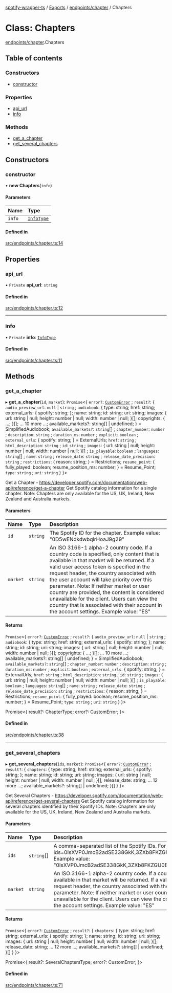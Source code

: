 [spotify-wrapper-ts](../README.md) / [Exports](../modules.md) / [endpoints/chapter](../modules/endpoints_chapter.md) / Chapters

# Class: Chapters

[endpoints/chapter](../modules/endpoints_chapter.md).Chapters

## Table of contents

### Constructors

- [constructor](endpoints_chapter.Chapters.md#constructor)

### Properties

- [api\_url](endpoints_chapter.Chapters.md#api_url)
- [info](endpoints_chapter.Chapters.md#info)

### Methods

- [get\_a\_chapter](endpoints_chapter.Chapters.md#get_a_chapter)
- [get\_several\_chapters](endpoints_chapter.Chapters.md#get_several_chapters)

## Constructors

### constructor

• **new Chapters**(`info`)

#### Parameters

| Name | Type |
| :------ | :------ |
| `info` | [`InfoType`](../modules/models_client.md#infotype) |

#### Defined in

[src/endpoints/chapter.ts:14](https://github.com/XzavierDunn/spotify-wrapper-ts/blob/7ece3b9/src/endpoints/chapter.ts#L14)

## Properties

### api\_url

• `Private` **api\_url**: `string`

#### Defined in

[src/endpoints/chapter.ts:12](https://github.com/XzavierDunn/spotify-wrapper-ts/blob/7ece3b9/src/endpoints/chapter.ts#L12)

___

### info

• `Private` **info**: [`InfoType`](../modules/models_client.md#infotype)

#### Defined in

[src/endpoints/chapter.ts:11](https://github.com/XzavierDunn/spotify-wrapper-ts/blob/7ece3b9/src/endpoints/chapter.ts#L11)

## Methods

### get\_a\_chapter

▸ **get_a_chapter**(`id`, `market`): `Promise`<{ `error?`: [`CustomError`](../modules/models_client.md#customerror) ; `result?`: { `audio_preview_url`: ``null`` \| `string` ; `audiobook`: { type: string; href: string; external\_urls: { spotify: string; }; name: string; id: string; uri: string; images: { url: string \| null; height: number \| null; width: number \| null; }[]; copyrights: { ...; }[]; ... 10 more ...; available\_markets?: string[] \| undefined; } = SimplifiedAudiobook; `available_markets?`: `string`[] ; `chapter_number`: `number` ; `description`: `string` ; `duration_ms`: `number` ; `explicit`: `boolean` ; `external_urls`: { spotify: string; } = ExternalUrls; `href`: `string` ; `html_description`: `string` ; `id`: `string` ; `images`: { url: string \| null; height: number \| null; width: number \| null; }[] ; `is_playable`: `boolean` ; `languages`: `string`[] ; `name`: `string` ; `release_date`: `string` ; `release_date_precision`: `string` ; `restrictions`: { reason: string; } = Restrictions; `resume_point`: { fully\_played: boolean; resume\_position\_ms: number; } = Resume\_Point; `type`: `string` ; `uri`: `string`  }  }\>

Get a Chapter - https://developer.spotify.com/documentation/web-api/reference/get-a-chapter
Get Spotify catalog information for a single chapter.
Note: Chapters are only available for the US, UK, Ireland, New Zealand and Australia markets.

#### Parameters

| Name | Type | Description |
| :------ | :------ | :------ |
| `id` | `string` | The Spotify ID for the chapter. Example value: "0D5wENdkdwbqlrHoaJ9g29" |
| `market` | `string` | An ISO 3166-1 alpha-2 country code. If a country code is specified, only content that is available in that market will be returned. If a valid user access token is specified in the request header, the country associated with the user account will take priority over this parameter. Note: If neither market or user country are provided, the content is considered unavailable for the client. Users can view the country that is associated with their account in the account settings. Example value: "ES" |

#### Returns

`Promise`<{ `error?`: [`CustomError`](../modules/models_client.md#customerror) ; `result?`: { `audio_preview_url`: ``null`` \| `string` ; `audiobook`: { type: string; href: string; external\_urls: { spotify: string; }; name: string; id: string; uri: string; images: { url: string \| null; height: number \| null; width: number \| null; }[]; copyrights: { ...; }[]; ... 10 more ...; available\_markets?: string[] \| undefined; } = SimplifiedAudiobook; `available_markets?`: `string`[] ; `chapter_number`: `number` ; `description`: `string` ; `duration_ms`: `number` ; `explicit`: `boolean` ; `external_urls`: { spotify: string; } = ExternalUrls; `href`: `string` ; `html_description`: `string` ; `id`: `string` ; `images`: { url: string \| null; height: number \| null; width: number \| null; }[] ; `is_playable`: `boolean` ; `languages`: `string`[] ; `name`: `string` ; `release_date`: `string` ; `release_date_precision`: `string` ; `restrictions`: { reason: string; } = Restrictions; `resume_point`: { fully\_played: boolean; resume\_position\_ms: number; } = Resume\_Point; `type`: `string` ; `uri`: `string`  }  }\>

Promise<{
result?: ChapterType;
error?: CustomError;
}>

#### Defined in

[src/endpoints/chapter.ts:38](https://github.com/XzavierDunn/spotify-wrapper-ts/blob/7ece3b9/src/endpoints/chapter.ts#L38)

___

### get\_several\_chapters

▸ **get_several_chapters**(`ids`, `market`): `Promise`<{ `error?`: [`CustomError`](../modules/models_client.md#customerror) ; `result?`: { `chapters`: { type: string; href: string; external\_urls: { spotify: string; }; name: string; id: string; uri: string; images: { url: string \| null; height: number \| null; width: number \| null; }[]; release\_date: string; ... 12 more ...; available\_markets?: string[] \| undefined; }[]  }  }\>

Get Several Chapters - https://developer.spotify.com/documentation/web-api/reference/get-several-chapters
Get Spotify catalog information for several chapters identified by their Spotify IDs.
Note: Chapters are only available for the US, UK, Ireland, New Zealand and Australia markets.

#### Parameters

| Name | Type | Description |
| :------ | :------ | :------ |
| `ids` | `string`[] | A comma-separated list of the Spotify IDs. For example: ids=0IsXVP0JmcB2adSE338GkK,3ZXb8FKZGU0EHALYX6uCzU. Maximum: 50 IDs. Example value: "0IsXVP0JmcB2adSE338GkK,3ZXb8FKZGU0EHALYX6uCzU,0D5wENdkdwbqlrHoaJ9g29" |
| `market` | `string` | An ISO 3166-1 alpha-2 country code. If a country code is specified, only content that is available in that market will be returned. If a valid user access token is specified in the request header, the country associated with the user account will take priority over this parameter. Note: If neither market or user country are provided, the content is considered unavailable for the client. Users can view the country that is associated with their account in the account settings. Example value: "ES" |

#### Returns

`Promise`<{ `error?`: [`CustomError`](../modules/models_client.md#customerror) ; `result?`: { `chapters`: { type: string; href: string; external\_urls: { spotify: string; }; name: string; id: string; uri: string; images: { url: string \| null; height: number \| null; width: number \| null; }[]; release\_date: string; ... 12 more ...; available\_markets?: string[] \| undefined; }[]  }  }\>

Promise<{
result?: SeveralChaptersType;
error?: CustomError;
}>

#### Defined in

[src/endpoints/chapter.ts:71](https://github.com/XzavierDunn/spotify-wrapper-ts/blob/7ece3b9/src/endpoints/chapter.ts#L71)
